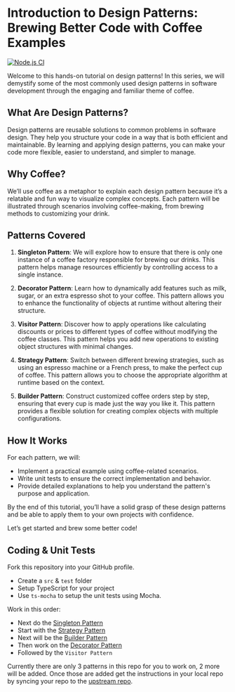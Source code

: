 # Introduction to Design Patterns: Brewing Better Code with Coffee Examples

[![Node.js CI](https://github.com/tommyshado/brewing-better-code/actions/workflows/node.js.yml/badge.svg)](https://github.com/tommyshado/brewing-better-code/actions/workflows/node.js.yml)

Welcome to this hands-on tutorial on design patterns! In this series, we will demystify some of the most commonly used design patterns in software development through the engaging and familiar theme of coffee. 

## What Are Design Patterns?

Design patterns are reusable solutions to common problems in software design. They help you structure your code in a way that is both efficient and maintainable. By learning and applying design patterns, you can make your code more flexible, easier to understand, and simpler to manage.

## Why Coffee?

We’ll use coffee as a metaphor to explain each design pattern because it’s a relatable and fun way to visualize complex concepts. Each pattern will be illustrated through scenarios involving coffee-making, from brewing methods to customizing your drink. 

## Patterns Covered

1. **Singleton Pattern**: We will explore how to ensure that there is only one instance of a coffee factory responsible for brewing our drinks. This pattern helps manage resources efficiently by controlling access to a single instance.

2. **Decorator Pattern**: Learn how to dynamically add features such as milk, sugar, or an extra espresso shot to your coffee. This pattern allows you to enhance the functionality of objects at runtime without altering their structure.

3. **Visitor Pattern**: Discover how to apply operations like calculating discounts or prices to different types of coffee without modifying the coffee classes. This pattern helps you add new operations to existing object structures with minimal changes.

4. **Strategy Pattern**: Switch between different brewing strategies, such as using an espresso machine or a French press, to make the perfect cup of coffee. This pattern allows you to choose the appropriate algorithm at runtime based on the context.

5. **Builder Pattern**: Construct customized coffee orders step by step, ensuring that every cup is made just the way you like it. This pattern provides a flexible solution for creating complex objects with multiple configurations.

## How It Works

For each pattern, we will:
- Implement a practical example using coffee-related scenarios.
- Write unit tests to ensure the correct implementation and behavior.
- Provide detailed explanations to help you understand the pattern's purpose and application.

By the end of this tutorial, you’ll have a solid grasp of these design patterns and be able to apply them to your own projects with confidence.

Let’s get started and brew some better code!

## Coding & Unit Tests

Fork this repository into your GitHub profile.

* Create a `src` & `test` folder
* Setup TypeScript for your project
* Use `ts-mocha` to setup the unit tests using Mocha.

Work in this order:

* Next do the [Singleton Pattern](pattern-singleton.md)
* Start with the [Strategy Pattern](./pattern-strategy.md)
* Next will be the [Builder Pattern](pattern-builder.md)
* Then work on the [Decorator Pattern](pattern-decorator.md)
* Followed by the `Visitor Pattern`

Currently there are only 3 patterns in this repo for you to work on, 2 more will be added.
Once those are added get the instructions in your local repo by syncing your repo to the [upstream repo](https://stackoverflow.com/questions/52981111/how-can-i-merge-changes-from-an-upstream-branch-to-my-forks-branch).
